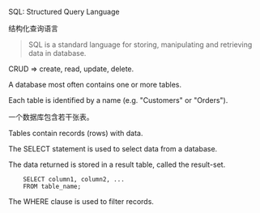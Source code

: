 SQL: Structured Query Language

结构化查询语言

> SQL is a standard language for storing, manipulating and retrieving data in database.

CRUD => create, read, update, delete.

A database most often contains one or more tables.

Each table is identified by a name (e.g. "Customers" or "Orders").

一个数据库包含若干张表。

Tables contain records (rows) with data.

The SELECT statement is used to select data from a database.

The data returned is stored in a result table, called the result-set.

        SELECT column1, column2, ...
        FROM table_name;
        
The WHERE clause is used to filter records.


